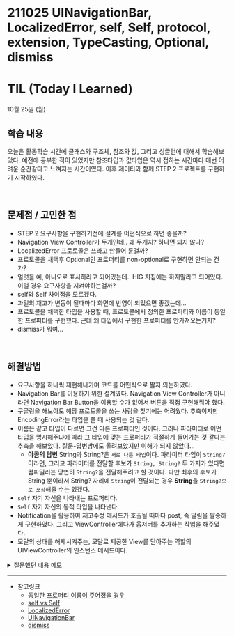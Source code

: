 # 211025 UINavigationBar, LocalizedError, self, Self, protocol, extension, TypeCasting, Optional, dismiss
# TIL (Today I Learned)

10월 25일 (월)

## 학습 내용
오늘은 활동학습 시간에 클래스와 구조체, 참조와 값, 그리고 싱글턴에 대해서 학습해보았다. 예전에 공부한 적이 있었지만 참조타입과 값타입은 역시 접하는 시간마다 매번 어려운 순간같다고 느껴지는 시간이였다. 이후 제이티와 함께 STEP 2 프로젝트를 구현하기 시작하였다.

&nbsp;

## 문제점 / 고민한 점
- STEP 2 요구사항을 구현하기전에 설계를 어떤식으로 하면 좋을까?
- Navigation View Controller가 두개인데.. 왜 두개지? 하나면 되지 않나?
- LocalizedError 프로토콜은 쓰라고 만들어 둔걸까?
- 프로토콜을 채택후 Optional인 프로퍼티를 non-optional로 구현하면 안되는 건가?
- 얼럿을 예, 아니오로 표시하라고 되어있는데.. HIG 지침에는 하지말라고 되어있다. 이럴 경우 요구사항을 지켜야하는걸까?
- self와 Self 차이점을 모르겠다.
- 과일의 재고가 변동이 될때마다 화면에 반영이 되었으면 좋겠는데...
- 프로토콜을 채택한 타입을 사용할 때, 프로토콜에서 정의한 프로퍼티와 이름이 동일한 프로퍼티를 구현했다. 근데 왜 타입에서 구현한 프로퍼티를 안가져오는거지?
- dismiss가 뭐여...

&nbsp;
## 해결방법
- 요구사항을 하나씩 재현해나가며 코드를 어떤식으로 짤지 의논하였다.
- Navigation Bar를 이용하기 위한 설계였다. Navigation View Controller가 아니라면 Navigation Bar Button을 이용할 수가 없어서 버튼을 직접 구현해줘야 했다.
- 구글링을 해보아도 해당 프로토콜을 쓰는 사람을 찾기에는 어려웠다. 추측이지만 EncodingError라는 타입을 쓸 때 사용되는 것 같다.
- 이름은 같고 타입이 다르면 그건 다른 프로퍼티인 것이다. 그러나 파라미터로 어떤 타입을 명시해주냐에 따라 그 타입에 맞는 프로퍼티가 적절하게 들어가는 것 같다는 추측을 해보았다. 질문-답변방에도 올려보았지만 이해가 되지 않았다...
    - **야곰의 답변** String과 String?은 `서로 다른 타입`이다. 파라미터 타입이 `String?`이라면, 그리고 파라미터를 전달할 후보가 `String, String?` 두 가지가 있다면 컴파일러는 당연히 `String?`을 전달해주려고 할 것이다. 다만 최후의 후보가 String 뿐이라서 String? 자리에 `String`이 전달되는 경우 **String**을 `String?으로 포장`해줄 수는 있겠다.
- `self` 자기 자신을 나타내는 프로퍼티다.
- `Self` 자기 자신의 동적 타입을 나타낸다.
- Notification을 활용하여 재고수정 메서드가 호출될 때마다 post, 즉 알림을 발송하게 구현하였다. 그리고 ViewController에다가 옵저버를 추가하는 작업을 해주었다. 
- 모달의 상태를 해제시켜주는, 모달로 제공한 View를 닫아주는 역할의 UIViewController의 인스턴스 메서드이다.
&nbsp;

<details>
<summary>질문했던 내용 메모</summary>
<div markdown="1">

안녕하세요. 늦은밤 실례하겠습니다ㅎㅎ…
프로토콜을 사용해보다가 이상한 걸 발견해서 질문 올려봅니다.
제가 원하는건 해결방법이 아니라 이유가 궁금해서요. 왜그런걸까요?
이 이슈를 재현하는 방법은 아래와 같습니다.

# 샘플 코드
```swift
// 프로토콜 정의
protocol Camper {
    var property: String? { get } // 옵셔널
}
// 프로토콜 기본 구현
extension Camper {
    public var property: String? { // 옵셔널
        return nil
    }
}
// 프로토콜 채택
struct Person: Camper {
    var property: String { // 옵셔널로 구현하지 않았음
        return "Hello"
    }
}

// 테스트 함수
func test(message: String?) {
    print(message) // 내가 기대한 결과 -> Opional("hello")
}

let ari = Person() // 인스턴스 생성
```
# 제가 기대한 결과물
test(message: ari.property) // Optional("hello")

# 실제 결과물
test(message: ari.property) // nil

# 코드 설명
이해를 위해서 내용을 정리해보았습니다.
* 이름이 같지만 타입은 다른 프로퍼티를 extension을 이용하여 사용하는 경우이다.
    * Optinal과 Non-Optional
* 원래 이름은 같고 타입만 다른 프로퍼티는 만들수가 없는데, extension을 이용하면 가능해진다.
* Protocol에서 정의, extension으로 기본 구현을 하고, 그 프로토콜을 채택한 타입(Person)을 만든다.
* 그리고 extension에서 프로토콜이 정의한 프로퍼티를 구현한 프로퍼티를 재구현하는 것이 아니고,
* 타입은 다르지만 이름이 같은 프로퍼티를 만든다.
    * 프로토콜이 정의한 프로퍼티는 Optinal
    * 타입에서 정의한 프로퍼티는 Non-Optional이다.
    * 이름은 동일하다.
* 함수에 파라미터로 프로토콜이 정의한 프로퍼티가 아니라 타입에서 정의한 프로퍼티를 전달한다.
    * 일반적으로 기대하는 결과는 당연히 타입에서 구현한 프로퍼티의 값이 나올 거라는 것이다.
    * 그렇지만 타입을 정의하기 이전에 extension으로 구현한 값이 전달된다.
        * 그것도 함수의 파라미터로 전달할 때에만… 
    * 프로퍼티를 타입을 명시하지않고 변수에 담아준다거나 print문을 사용할 땐 제대로 타입의 프로퍼티를 인식한다.
* 왜 내가 전달한 것은 String인데 왜 함수의 파라미터로 전달할 때에만 String?을 가져오는 것일까?

# 나의 추측
컴파일 시점에 이름이 동일한 프로퍼티가 2개가 있으니 타입이 같은 extension의 프로퍼티를 추론하여 가져온다 라는... 생각이 드네요.
아래처럼 아예 타입을 지정해서 변수에 담아주면 컴파일이 알아서 들어갈 값을 정해서 넣어주는 현상을 볼 수 있습니다.
```swift
let testtest: String? = ari.property // nil
let test: String = ari.property // “Hello”
```

왜 이런 현상이 발생하는지 근거를 찾아보려고 해보았으나 찾지못했어요. 찾지못해서 추측만 해보는 상황이네요…
다른분들의 의견도 궁금해서 올려봅니다.


</div>
</details>

---

- 참고링크
    - [동일한 프로퍼티 이름이 주어졌을 경우](https://stackoverflow.com/questions/62265690/swift-protocol-conformance-when-same-property-name-is-optional)
    - [self vs Self](https://www.hackingwithswift.com/example-code/language/self-vs-self-whats-the-difference)
    - [LocalizedError](https://developer.apple.com/documentation/foundation/localizederror)
    - [UINavigationBar](https://developer.apple.com/documentation/uikit/uinavigationbar)
    - [dismiss](https://developer.apple.com/documentation/uikit/uiviewcontroller/1621505-dismiss)
